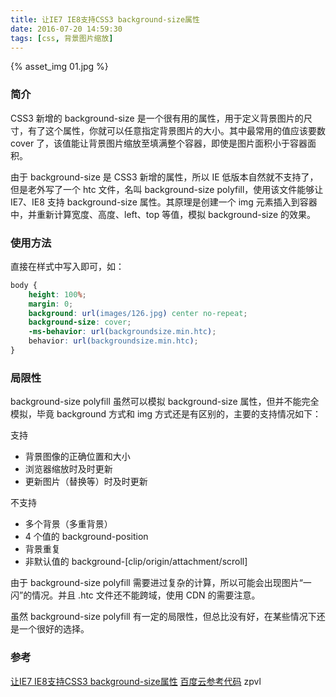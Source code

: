 ```yaml
---
title: 让IE7 IE8支持CSS3 background-size属性
date: 2016-07-20 14:59:30
tags: [css, 背景图片缩放]
---
```

{% asset_img 01.jpg %}
<!-- more -->
### 简介
CSS3 新增的 background-size 是一个很有用的属性，用于定义背景图片的尺寸，有了这个属性，你就可以任意指定背景图片的大小。其中最常用的值应该要数 cover 了，该值能让背景图片缩放至填满整个容器，即使是图片面积小于容器面积。

由于 background-size 是 CSS3 新增的属性，所以 IE 低版本自然就不支持了，但是老外写了一个 htc 文件，名叫 background-size polyfill，使用该文件能够让 IE7、IE8 支持 background-size 属性。其原理是创建一个 img 元素插入到容器中，并重新计算宽度、高度、left、top 等值，模拟 background-size 的效果。

### 使用方法
直接在样式中写入即可，如：
```css
body {
    height: 100%;
    margin: 0;
    background: url(images/126.jpg) center no-repeat;
    background-size: cover;
    -ms-behavior: url(backgroundsize.min.htc);
    behavior: url(backgroundsize.min.htc);
}
```

### 局限性
background-size polyfill 虽然可以模拟 background-size 属性，但并不能完全模拟，毕竟 background 方式和 img 方式还是有区别的，主要的支持情况如下：

支持
* 背景图像的正确位置和大小
* 浏览器缩放时及时更新
* 更新图片（替换等）时及时更新

不支持
* 多个背景（多重背景）
* 4 个值的 background-position
* 背景重复
* 非默认值的 background-[clip/origin/attachment/scroll]

由于 background-size polyfill 需要进过复杂的计算，所以可能会出现图片“一闪”的情况。并且 .htc 文件还不能跨域，使用 CDN 的需要注意。

虽然 background-size polyfill 有一定的局限性，但总比没有好，在某些情况下还是一个很好的选择。

 ### 参考
[让IE7 IE8支持CSS3 background-size属性](http://www.dowebok.com/139.html)
[百度云参考代码](http://pan.baidu.com/s/1miOxCJu "让IE7 IE8支持CSS3 background-size属性.7z") zpvl
